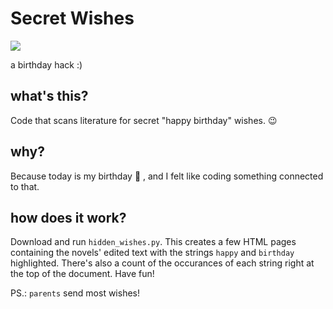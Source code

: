 # Secret Wishes

<img src="https://s23.postimg.org/62zk3as97/BDAY.png">

a birthday hack :)

## what's this?
Code that scans literature for secret "happy birthday" wishes. 😉

## why?
Because today is my birthday 🎂 , and I felt like coding something connected to that.

## how does it work?
Download and run `hidden_wishes.py`. This creates a few HTML pages containing the novels' edited text with the strings `happy` and `birthday` highlighted.
There's also a count of the occurances of each string right at the top of the document. Have fun!

PS.: `parents` send most wishes!
